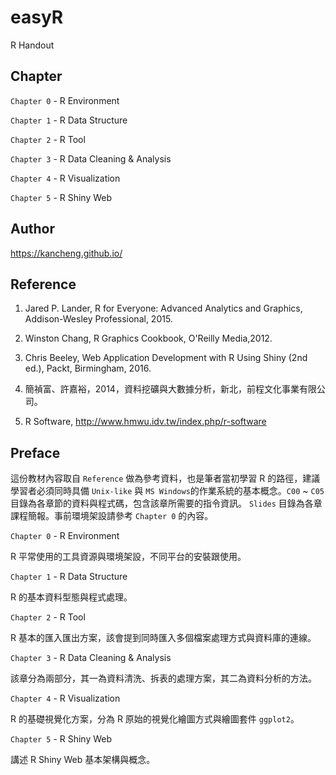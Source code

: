 # easyR
R Handout

## Chapter

`Chapter 0` - R Environment

`Chapter 1` - R Data Structure

`Chapter 2` - R Tool

`Chapter 3` - R Data Cleaning & Analysis

`Chapter 4` - R Visualization

`Chapter 5` - R Shiny Web

## Author
https://kancheng.github.io/

## Reference

1. Jared P. Lander, R for Everyone: Advanced Analytics and Graphics, Addison-Wesley Professional, 2015.

2. Winston Chang, R Graphics Cookbook, O'Reilly Media,2012.

3. Chris Beeley, Web Application Development with R Using Shiny (2nd ed.), Packt, Birmingham, 2016.

4. 簡禎富、許嘉裕，2014，資料挖礦與大數據分析，新北，前程文化事業有限公司。

5. R Software, http://www.hmwu.idv.tw/index.php/r-software

## Preface

這份教材內容取自 `Reference` 做為參考資料，也是筆者當初學習 R 的路徑，建議學習者必須同時具備 `Unix-like` 與 `MS Windows`的作業系統的基本概念。`C00` ~ `C05` 目錄為各章節的資料與程式碼，包含該章所需要的指令資訊。 `Slides` 目錄為各章課程簡報。事前環境架設請參考 `Chapter 0` 的內容。

`Chapter 0` - R Environment

R 平常使用的工具資源與環境架設，不同平台的安裝跟使用。

`Chapter 1` - R Data Structure

R 的基本資料型態與程式處理。

`Chapter 2` - R Tool

R 基本的匯入匯出方案，該會提到同時匯入多個檔案處理方式與資料庫的連線。

`Chapter 3` - R Data Cleaning & Analysis

該章分為兩部分，其一為資料清洗、拆表的處理方案，其二為資料分析的方法。

`Chapter 4` - R Visualization

R 的基礎視覺化方案，分為 R 原始的視覺化繪圖方式與繪圖套件 `ggplot2`。

`Chapter 5` - R Shiny Web

講述 R Shiny Web 基本架構與概念。

